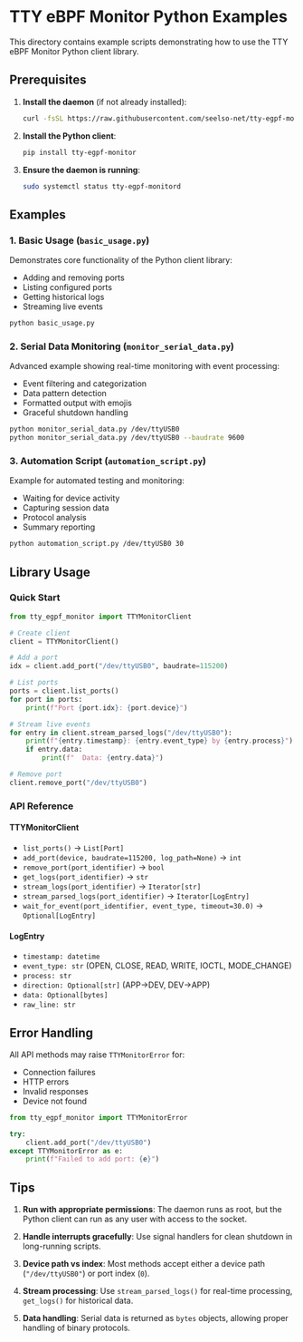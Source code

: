 # TTY eBPF Monitor Python Examples

This directory contains example scripts demonstrating how to use the TTY eBPF Monitor Python client library.

## Prerequisites

1. **Install the daemon** (if not already installed):
   ```bash
   curl -fsSL https://raw.githubusercontent.com/seelso-net/tty-egpf-monitor/main/install.sh | bash
   ```

2. **Install the Python client**:
   ```bash
   pip install tty-egpf-monitor
   ```

3. **Ensure the daemon is running**:
   ```bash
   sudo systemctl status tty-egpf-monitord
   ```

## Examples

### 1. Basic Usage (`basic_usage.py`)

Demonstrates core functionality of the Python client library:
- Adding and removing ports
- Listing configured ports  
- Getting historical logs
- Streaming live events

```bash
python basic_usage.py
```

### 2. Serial Data Monitoring (`monitor_serial_data.py`)

Advanced example showing real-time monitoring with event processing:
- Event filtering and categorization
- Data pattern detection
- Formatted output with emojis
- Graceful shutdown handling

```bash
python monitor_serial_data.py /dev/ttyUSB0
python monitor_serial_data.py /dev/ttyUSB0 --baudrate 9600
```

### 3. Automation Script (`automation_script.py`)

Example for automated testing and monitoring:
- Waiting for device activity
- Capturing session data
- Protocol analysis
- Summary reporting

```bash
python automation_script.py /dev/ttyUSB0 30
```

## Library Usage

### Quick Start

```python
from tty_egpf_monitor import TTYMonitorClient

# Create client
client = TTYMonitorClient()

# Add a port
idx = client.add_port("/dev/ttyUSB0", baudrate=115200)

# List ports
ports = client.list_ports()
for port in ports:
    print(f"Port {port.idx}: {port.device}")

# Stream live events
for entry in client.stream_parsed_logs("/dev/ttyUSB0"):
    print(f"{entry.timestamp}: {entry.event_type} by {entry.process}")
    if entry.data:
        print(f"  Data: {entry.data}")

# Remove port
client.remove_port("/dev/ttyUSB0")
```

### API Reference

#### TTYMonitorClient

- `list_ports()` → `List[Port]`
- `add_port(device, baudrate=115200, log_path=None)` → `int`
- `remove_port(port_identifier)` → `bool`
- `get_logs(port_identifier)` → `str`
- `stream_logs(port_identifier)` → `Iterator[str]`
- `stream_parsed_logs(port_identifier)` → `Iterator[LogEntry]`
- `wait_for_event(port_identifier, event_type, timeout=30.0)` → `Optional[LogEntry]`

#### LogEntry

- `timestamp: datetime`
- `event_type: str` (OPEN, CLOSE, READ, WRITE, IOCTL, MODE_CHANGE)
- `process: str`
- `direction: Optional[str]` (APP->DEV, DEV->APP)
- `data: Optional[bytes]`
- `raw_line: str`

## Error Handling

All API methods may raise `TTYMonitorError` for:
- Connection failures
- HTTP errors
- Invalid responses
- Device not found

```python
from tty_egpf_monitor import TTYMonitorError

try:
    client.add_port("/dev/ttyUSB0")
except TTYMonitorError as e:
    print(f"Failed to add port: {e}")
```

## Tips

1. **Run with appropriate permissions**: The daemon runs as root, but the Python client can run as any user with access to the socket.

2. **Handle interrupts gracefully**: Use signal handlers for clean shutdown in long-running scripts.

3. **Device path vs index**: Most methods accept either a device path (`"/dev/ttyUSB0"`) or port index (`0`).

4. **Stream processing**: Use `stream_parsed_logs()` for real-time processing, `get_logs()` for historical data.

5. **Data handling**: Serial data is returned as `bytes` objects, allowing proper handling of binary protocols.
